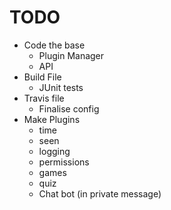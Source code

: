 TODO
====

- Code the base
    - Plugin Manager
    - API
- Build File
    - JUnit tests
- Travis file
    - Finalise config
- Make Plugins
    - time
    - seen
    - logging
    - permissions
    - games
    - quiz
    - Chat bot (in private message)
